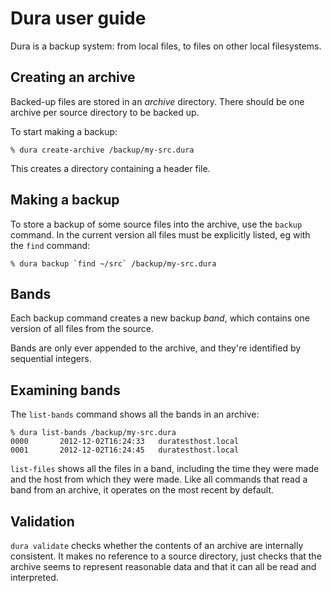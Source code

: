 Dura user guide
===============

Dura is a backup system: from local files, to files on other local filesystems.


Creating an archive
-------------------

Backed-up files are stored in an *archive* directory.  There should be one 
archive per source directory to be backed up.

To start making a backup:

    % dura create-archive /backup/my-src.dura

This creates a directory containing a header file.


Making a backup
---------------

To store a backup of some source files into the archive, use the 
`backup` command.  In the current version all files must be explicitly
listed, eg with the `find` command:

    % dura backup `find ~/src` /backup/my-src.dura


Bands
-----

Each backup command creates a new backup *band*, which contains one 
version of all files from the source.  

Bands are only ever appended to the archive, and they're identified by 
sequential integers.


Examining bands
---------------

The `list-bands` command shows all the bands in an archive:

    % dura list-bands /backup/my-src.dura
    0000       2012-12-02T16:24:33   duratesthost.local
    0001       2012-12-02T16:24:45   duratesthost.local

`list-files` shows all the files in a band, including the 
time they were made and the host from which they were made.
Like all commands that read a band from an archive, it operates
on the most recent by default.

Validation
----------

`dura validate` checks whether the contents of an archive are internally
consistent.  It makes no reference to a source directory, just checks that
the archive seems to represent reasonable data and that it can all be 
read and interpreted.